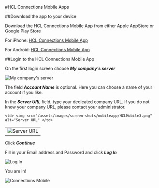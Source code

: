 #HCL Connections Mobile Apps

##Download the app to your device

Download the HCL Connections Mobile App from either Apple AppStore or Google Play Store

For iPhone: [HCL Connections Mobile App](https://apps.apple.com/us/app/hcl-connections/id450533489)

For Android: [HCL Connections Mobile App](https://play.google.com/store/apps/details?id=com.ibm.lotus.connections.mobile&hl=en)

##Login to the HCL Connections Mobile App

On the first login screen choose **_My company's server_**

<img src="/assets/images/screen-shots/mobileapp/hclmobile1.png" alt="My company's server" />

The field **_Account Name_** is optional. Here you can choose a name of your account if you like.

In the **_Server URL_** field, type your dedicated company URL. If you do not know your company URL, please contact your administrator.

<table>
  <tr>
    <td> <img src="/assets/images/screen-shots/mobileapp/HCLMobile2.png"  alt="Server URL" ></td>

    <td> <img src="/assets/images/screen-shots/mobileapp/HCLMobile3.png" alt="Server URL" </td>
   </tr>
</table>

Click **_Continue_**

Fill in your Email address and Password and click **_Log In_**

<img src="/assets/images/screen-shots/mobileapp/HCLMobile5.png" alt="Log In" />

You are in!

<img src="/assets/images/screen-shots/mobileapp/HCLMobile6.png" alt="Connections Mobile" />
